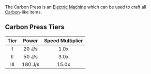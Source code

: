 The Carbon Press is an [Electric Machine](https://github.com/Slimefun/Slimefun4/wiki/Electric-Machines) which can be used to craft all [Carbon](https://github.com/Slimefun/Slimefun4/wiki/Carbon)-like items.

## Carbon Press Tiers

| Tier |  Power  | Speed Multiplier |
|:----:|:-------:|:----------------:|
|  I   | 20 J/s  |       1.0x       |
|  II  | 50 J/s  |       3.0x       |
| III  | 180 J/s |      15.0x       |
